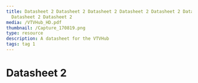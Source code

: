 ```yaml
---
title: Datasheet 2 Datasheet 2 Datasheet 2 Datasheet 2 Datasheet 2 Datasheet 2
  Datasheet 2 Datasheet 2
media: /VTVHub_HD.pdf
thumbnail: /Capture_170819.png
type: resource
description: A datasheet for the VTVHub
tags: tag 1
---
```


# Datasheet 2
